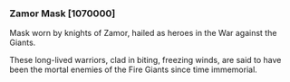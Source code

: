 ### Zamor Mask [1070000]

Mask worn by knights of Zamor, hailed as heroes in the War against the Giants.

These long-lived warriors, clad in biting, freezing winds, are said to have been the mortal enemies of the Fire Giants since time immemorial.